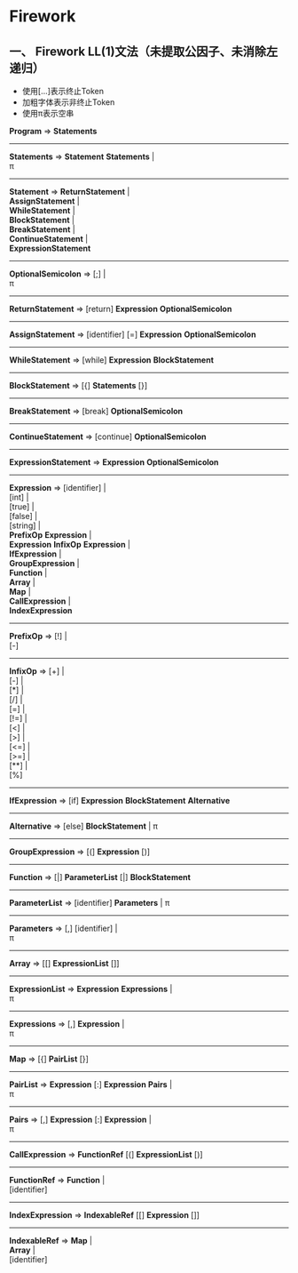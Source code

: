 # Firework

## 一、 Firework LL(1)文法（未提取公因子、未消除左递归）

* 使用[...]表示终止Token
* 加粗字体表示非终止Token
* 使用π表示空串

**Program** => **Statements**

------

**Statements** => **Statement** **Statements** |  
π

------

**Statement** => **ReturnStatement** |  
**AssignStatement** |  
**WhileStatement** |  
**BlockStatement** |  
**BreakStatement** |  
**ContinueStatement** |  
**ExpressionStatement**

------

**OptionalSemicolon** => [;] |  
π

------

**ReturnStatement** => [return] **Expression** **OptionalSemicolon**

------

**AssignStatement** => [identifier] [=] **Expression** **OptionalSemicolon**

------

**WhileStatement** => [while] **Expression** **BlockStatement**

------

**BlockStatement** => [{] **Statements** [}]

------

**BreakStatement** => [break] **OptionalSemicolon**

------

**ContinueStatement** => [continue] **OptionalSemicolon**

------

**ExpressionStatement** => **Expression** **OptionalSemicolon**

------

**Expression** => [identifier] |  
[int] |  
[true] |  
[false] |  
[string] |  
**PrefixOp** **Expression** |  
**Expression** **InfixOp** **Expression** |  
**IfExpression** |  
**GroupExpression** |  
**Function** |  
**Array** |  
**Map** |  
**CallExpression** |  
**IndexExpression**

------

**PrefixOp** => [!] |  
[-]

------

**InfixOp** => [+] |  
[-] |  
[*] |  
[/] |  
[=] |  
[!=] |  
[<] |  
[>] |  
[<=] |  
[>=] |  
[**] |  
[%]

------

**IfExpression** => [if] **Expression** **BlockStatement** **Alternative**

------

**Alternative** => [else] **BlockStatement** | π

------

**GroupExpression** => [(] **Expression** [)]

------

**Function** => [|] **ParameterList** [|] **BlockStatement**

------

**ParameterList** => [identifier] **Parameters** | π

------

**Parameters** => [,] [identifier] |  
π

------

**Array** => [[] **ExpressionList** []]

------

**ExpressionList** => **Expression** **Expressions** |  
π

------

**Expressions** => [,] **Expression** |  
π

------

**Map** => [{] **PairList** [}]

------

**PairList** => **Expression**  [:] **Expression**  **Pairs** |  
π

------

**Pairs** => [,] **Expression** [:] **Expression** |  
π

------

**CallExpression** => **FunctionRef** [(] **ExpressionList** [)]

------

**FunctionRef** => **Function** |  
[identifier]

------

**IndexExpression** => **IndexableRef** [[] **Expression** []]

------

**IndexableRef** => **Map** |  
**Array** |  
[identifier]
